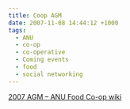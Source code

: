 ```yaml
---
title: Coop AGM
date: 2007-11-08 14:44:12 +1000
tags:
  - ANU
  - co-op
  - co-operative
  - Coming events
  - food
  - social networking
---
```

[2007 AGM – ANU Food Co-op wiki](http://anu.foodco-op.com/wiki/2007_AGM)
